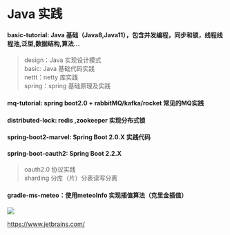 # Java 实践        
#### basic-tutorial: Java 基础（Java8,Java11），包含并发编程，同步和锁，线程线程池,泛型,数据结构,算法...
>design：Java 实现设计模式  
>basic: Java 基础代码实践   
>nettt：netty 库实践  
>spring：spring 基础原理及实践 
#### mq-tutorial: spring boot2.0 + rabbitMQ/kafka/rocket 常见的MQ实践
#### distributed-lock: redis ,zookeeper 实现分布式锁 
#### spring-boot2-marvel: Spring Boot 2.0.X 实践代码
#### spring-boot-oauth2: Spring Boot 2.2.X 
>oauth2.0 协议实践  
>sharding 分库（片）分表读写分离 
#### gradle-ms-meteo：使用meteoInfo 实现插值算法（克里金插值）

<img src="https://img1.baidu.com/it/u=555166636,1459944664&fm=253&fmt=auto&app=138&f=JPEG?w=200&h=242">  

https://www.jetbrains.com/
